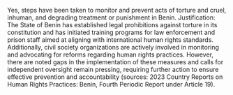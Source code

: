 Yes, steps have been taken to monitor and prevent acts of torture and cruel, inhuman, and degrading treatment or punishment in Benin. Justification: The State of Benin has established legal prohibitions against torture in its constitution and has initiated training programs for law enforcement and prison staff aimed at aligning with international human rights standards. Additionally, civil society organizations are actively involved in monitoring and advocating for reforms regarding human rights practices. However, there are noted gaps in the implementation of these measures and calls for independent oversight remain pressing, requiring further action to ensure effective prevention and accountability (sources: 2023 Country Reports on Human Rights Practices: Benin, Fourth Periodic Report under Article 19).